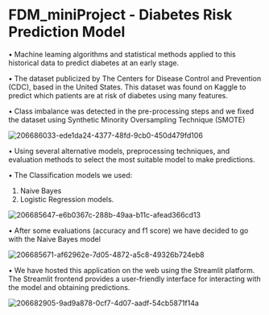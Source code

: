 # FDM_miniProject - Diabetes Risk Prediction Model

• Machine leaming algorithms and statistical methods applied to this historical data to predict diabetes at an early
stage.

• The dataset publicized by The Centers for Disease Control and Prevention (CDC), based in the United States. This
dataset was found on Kaggle to predict which patients are at risk of diabetes using many features.

• Class imbalance was detected in the pre-processing steps and we fixed the dataset using Synthetic Minority
Oversampling Technique (SMOTE)

![206686033-ede1da24-4377-48fd-9cb0-450d479fd106](https://user-images.githubusercontent.com/75086008/222153165-f26f3a08-beb4-4ac7-8422-a8059153c1cc.png)

• Using several alternative models, preprocessing techniques, and evaluation methods to select the most suitable
model to make predictions.

• The Classification models we used:
1. Naive Bayes
3. Logistic Regression models.

![206685647-e6b0367c-288b-49aa-b11c-afead366cd13](https://user-images.githubusercontent.com/75086008/222153158-1945d0f5-c3d3-4758-b475-850e078044dc.png)

• After some evaluations (accuracy and f1 score) we have decided to go with the Naive Bayes model

![206685671-af62962e-7d05-4872-a5c8-49326b724eb8](https://user-images.githubusercontent.com/75086008/222153149-4a0f0667-1355-4e1d-830f-e4d5ae974a6e.png)

• We have hosted this application on the web using the Streamlit platform. The Streamlit frontend provides a user-friendly interface for interacting with the model and obtaining predictions.

![206682905-9ad9a878-0cf7-4d07-aadf-54cb5871f14a](https://user-images.githubusercontent.com/75086008/222153170-a9e9375a-2f83-4926-bfc3-cf46a3a767fa.png)

